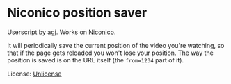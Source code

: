 # Niconico position saver

Userscript by agj. Works on [Niconico](https://www.nicovideo.jp/).

It will periodically save the current position of the video you're watching, so that if the page gets reloaded you won't lose your position. The way the position is saved is on the URL itself (the `from=1234` part of it).

License: [Unlicense](https://unlicense.org/)

